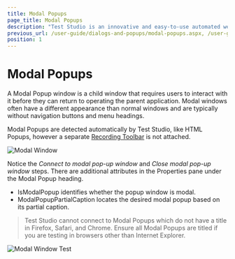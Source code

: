```yaml
---
title: Modal Popups
page_title: Modal Popups
description: "Test Studio is an innovative and easy-to-use automated web, WPF and load testing solution. Test Studio tests support essential technologies like ASP.NET AJAX, Silverlight, PHP and MVC. HTML5, Testing framework, functional testing, performance testing, load testing, exploratory testing, manual testing."
previous_url: /user-guide/dialogs-and-popups/modal-popups.aspx, /user-guide/dialogs-and-popups/modal-popups
position: 1
---
```

# Modal Popups


A Modal Popup window is a child window that requires users to interact with it before they can return to operating the parent application. Modal windows often have a different appearance than normal windows and are typically without navigation buttons and menu headings.


Modal Popups are detected automatically by Test Studio, like HTML Popups, however a separate [Recording Toolbar](/getting-started/test-recording/recording-toolbar) is not attached.

![Modal Window][1]

Notice the *Connect to modal pop-up window* and *Close modal pop-up window* steps. There are additional attributes in the Properties pane under the Modal Popup heading.

- IsModalPopup identifies whether the popup window is modal.
- ModalPopupPartialCaption locates the desired modal popup based on its partial caption.


> Test Studio cannot connect to Modal Popups which do not have a title in Firefox, Safari, and Chrome. Ensure all Modal Popups are titled if you are testing in browsers other than Internet Explorer.

![Modal Window Test][2]

[1]: /img/features/dialogs-and-popups/modal-popups/fig1.png
[2]: /img/features/dialogs-and-popups/modal-popups/fig2.png

